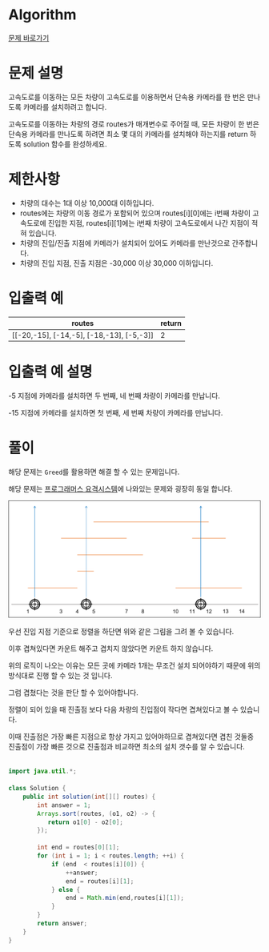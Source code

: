 
# Algorithm
[문제 바로가기](https://school.programmers.co.kr/learn/courses/30/lessons/42884)
# 문제 설명

고속도로를 이동하는 모든 차량이 고속도로를 이용하면서 단속용 카메라를 한 번은 만나도록 카메라를 설치하려고 합니다.

고속도로를 이동하는 차량의 경로 routes가 매개변수로 주어질 때, 모든 차량이 한 번은 단속용 카메라를 만나도록 하려면 최소 몇 대의 카메라를 설치해야 하는지를 return 하도록 solution 함수를 완성하세요.

# **제한사항**

- 차량의 대수는 1대 이상 10,000대 이하입니다.
- routes에는 차량의 이동 경로가 포함되어 있으며 routes[i][0]에는 i번째 차량이 고속도로에 진입한 지점, routes[i][1]에는 i번째 차량이 고속도로에서 나간 지점이 적혀 있습니다.
- 차량의 진입/진출 지점에 카메라가 설치되어 있어도 카메라를 만난것으로 간주합니다.
- 차량의 진입 지점, 진출 지점은 -30,000 이상 30,000 이하입니다.

# **입출력 예**

| routes                                    | return |
| ----------------------------------------- | ------ |
| [[-20,-15], [-14,-5], [-18,-13], [-5,-3]] | 2      |

# **입출력 예 설명**

-5 지점에 카메라를 설치하면 두 번째, 네 번째 차량이 카메라를 만납니다.

-15 지점에 카메라를 설치하면 첫 번째, 세 번째 차량이 카메라를 만납니다.

# 풀이

해당 문제는 `Greed`를 활용하면 해결 할 수 있는 문제입니다.

해당 문제는 [프로그래머스 요격시스템](https://school.programmers.co.kr/learn/courses/30/lessons/181188)에 나와있는 문제와 굉장히 동일 합니다.

![](./img/요격시스템.png)

우선 진입 지점 기준으로 정렬을 하단면 위와 같은 그림을 그려 볼 수 있습니다.

이후 겹쳐있다면 카운트 해주고 겹치지 않았다면 카운트 하지 않습니다.

위의 로직이 나오는 이유는 모든 곳에 카메라 1개는 무조건 설치 되어야하기 때문에 위의 방식대로 진행 할 수 있는 것 입니다.

그럼 겹쳤다는 것을 판단 할 수 있어야합니다.

정렬이 되어 있을 때 진출점 보다 다음 차량의 진입점이 작다면 겹쳐있다고 볼 수 있습니다.

이때 진출점은 가장 빠른 지점으로 항상 가지고 있어야하므로 겹쳐있다면 겹친 것둘중 진출점이 가장 빠른 것으로 진출점과 비교하면 최소의 설치 갯수를 알 수 있습니다.

```java

import java.util.*;

class Solution {
    public int solution(int[][] routes) {
        int answer = 1;
        Arrays.sort(routes, (o1, o2) -> {
           return o1[0] - o2[0]; 
        });
        
        int end = routes[0][1];
        for (int i = 1; i < routes.length; ++i) {
            if (end  < routes[i][0]) {
                ++answer;
                end = routes[i][1];
            } else {
                end = Math.min(end,routes[i][1]);   
            }
        }
        return answer;
    }
}

```